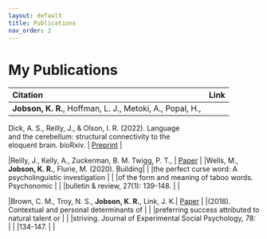 ```yaml
---
layout: default
title: Publications
nav_order: 2
---
```

# My Publications


| Citation                                                | Link        |
|:--------------------------------------------------------|:------------|
|**Jobson, K. R.**, Hoffman, L. J., Metoki, A., Popal, H.,  
Dick, A. S., Reilly, J., & Olson, I. R. (2022). Language              
and the cerebellum: structural connectivity to the                    
eloquent brain. bioRxiv.                                  | [Preprint](https://www.biorxiv.org/content/10.1101/2022.04.19.488812v1.abstract)  | 

|Reilly, J., Kelly, A., Zuckerman, B. M. Twigg, P. T.,    | [Paper]()   |
|Wells, M., **Jobson, K. R.**, Flurie, M. (2020). Building|             |
|the perfect curse word: A psycholinguistic investigation |             |
|of the form and meaning of taboo words. Psychonomic      |             |
|bulletin & review, 27(1): 139-148.                       |             |
 
|Brown, C. M., Troy, N. S., **Jobson, K. R.**, Link, J. K.| [Paper]()   |
|(2018). Contextual and personal determinants of          |             |
|preferring success attributed to natural talent or       |             |
|striving. Journal of Experimental Social Psychology, 78: |             |
|134-147.                                                 |             |


